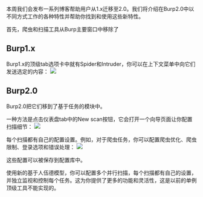 本周我们会发布一系列博客帮助用户从1.x迁移至2.0。我们将介绍在Burp2.0中以不同方式工作的各种特性并帮助你找到和使用这些新特性。

首先，爬虫和扫描工具从Burp主要窗口中移除了

## Burp1.x

Burp1.x的顶级tab选项卡中就有Spider和Intruder，你可以在上下文菜单中向它们发送选定的内容：
![](https://portswigger.net/cms/images/b0/d2/1d7374c4adb6-article-screen_shot_2018-09-14_at_14.02.05.png)

## Burp2.0

Burp2.0把它们移到了基于任务的模块中。

一种方法是点击仪表盘tab中的New scan按钮，它会打开一个向导页面让你配置扫描细节：
![](https://portswigger.net/cms/images/88/2a/229561eb8d25-article-screen_shot_2018-09-14_at_14.14.50.png)

每个扫描都有自己的配置设置。例如，对于爬虫任务，你可以配置爬虫优化、爬虫限制、登录选项和错误处理：
![](https://portswigger.net/cms/images/93/50/40d9996cecf4-article-screen_shot_2018-09-17_at_11.37.20.png)

这些配置可以被保存到配置库中。

使用新的基于人伍德模型，你可以配置多个并行扫描，每个扫描都有自己的设置，并独立监视和控制每个任务。这为你提供了更多的功能和灵活性，这是以前的单例顶级工具不能实现的。
